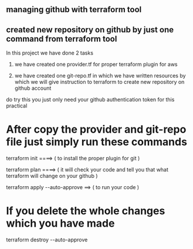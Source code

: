 ## managing github with terraform tool 

## created new repository on github by just one command from terraform tool 


In this project we have done 2 tasks 

1) we have created one provider.tf for proper terraform plugin for aws 

2) we have created one git-repo.tf in which we have written resources by which we will give instruction to terraform to create new repository on github account 


do try this you just only need your github authentication token for this practical 

# After copy the provider and git-repo file just simply run these commands 

terraform init ====> ( to install the proper plugin for git ) 

terraform plan ====> ( it will check your code and tell you that what terraform will change on your github ) 

terraform apply --auto-approve ==> ( to run your code )

# If you delete the whole changes which you have made 

terraform destroy --auto-approve  
